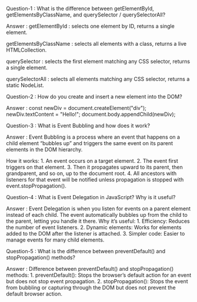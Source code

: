 Question-1 : What is the difference between getElementById, getElementsByClassName, and querySelector / querySelectorAll?

Answer : getElementById : selects one element by ID, returns a single element.

 getElementsByClassName : selects all elements with a class, returns a live HTMLCollection.
 
 querySelector : selects the first element matching any CSS selector, returns a single element.
 
 querySelectorAll : selects all elements matching any CSS selector, returns a static NodeList.

Question-2 : How do you create and insert a new element into the DOM?

Answer : const newDiv = document.createElement("div");
         newDiv.textContent = "Hello!";
         document.body.appendChild(newDiv);

Question-3 : What is Event Bubbling and how does it work?

Answer : Event Bubbling is a process where an event that happens on a child element “bubbles up” and triggers the same event on its parent elements in the DOM hierarchy.

 How it works: 1. An event occurs on a target element.
                       2. The event first triggers on that element.
                       3. Then it propagates upward to its parent, then grandparent, and so on, up to the document root.
                       4. All ancestors with listeners for that event will be notified unless propagation is stopped with event.stopPropagation().

Question-4 : What is Event Delegation in JavaScript? Why is it useful?

Answer : Event Delegation is when you listen for events on a parent element instead of each child. The event automatically bubbles up from the child to the parent, letting you handle it there.
         Why it’s useful: 1. Efficiency: Reduces the number of event listeners.
                          2. Dynamic elements: Works for elements added to the DOM after the listener is attached.
                          3. Simpler code: Easier to manage events for many child elements.

Question-5 : What is the difference between preventDefault() and stopPropagation() methods?

Answer : Difference between preventDefault() and stopPropagation() methods:
         1. preventDefault(): Stops the browser’s default action for an event but does not stop event propagation.
         2. stopPropagation(): Stops the event from bubbling or capturing through the DOM but does not prevent the default browser action.
         
    
         
